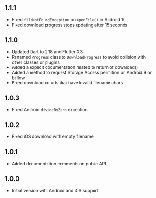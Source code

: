## 1.1.1

* Fixed `fileNotFoundException` on `openFile()` in Android 10
* Fixed download progress stops updating after 15 seconds

## 1.1.0

* Updated Dart to 2.18 and Flutter 3.3
* Renamed `Progress` class to `DownloadProgress` to avoid collision with other classes or plugins
* Added a explicit documentation related to return of download()
* Added a method to request Storage Access permition on Android 9 or bellow
* Fixed download on urls that have invalid filename chars

## 1.0.3

* Fixed Android `divideByZero` exception

## 1.0.2

* Fixed iOS download with empty filename

## 1.0.1

* Added documentation comments on public API

## 1.0.0

* Initial version with Android and iOS support
